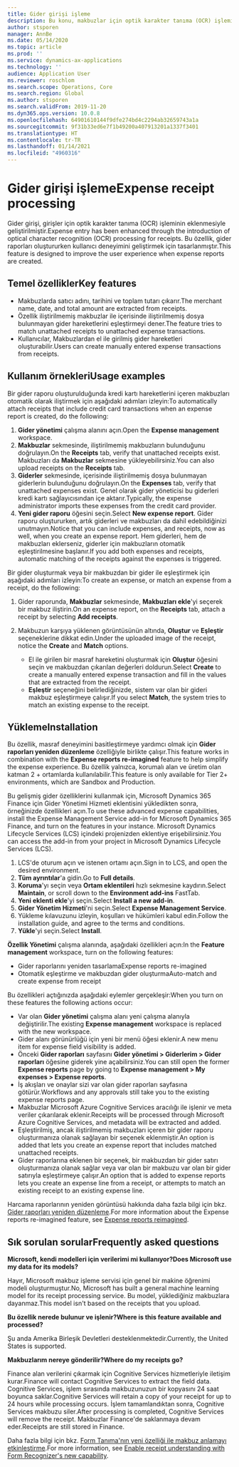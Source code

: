 ```yaml
---
title: Gider girişi işleme
description: Bu konu, makbuzlar için optik karakter tanıma (OCR) işlemi hakkında bilgi sağlar. Bu özellik, Microsoft Dynamics 365 Finance üzerinde gider raporları oluştururken kullanıcı deneyimini geliştirmek için tasarlanmıştır.
author: stsporen
manager: AnnBe
ms.date: 05/14/2020
ms.topic: article
ms.prod: ''
ms.service: dynamics-ax-applications
ms.technology: ''
audience: Application User
ms.reviewer: roschlom
ms.search.scope: Operations, Core
ms.search.region: Global
ms.author: stsporen
ms.search.validFrom: 2019-11-20
ms.dyn365.ops.version: 10.0.8
ms.openlocfilehash: 64901610144f9dfe274bd4c2294ab32659743a1a
ms.sourcegitcommit: 9f31b33ed6e7f1b49200a407913201a1337f3401
ms.translationtype: HT
ms.contentlocale: tr-TR
ms.lasthandoff: 01/14/2021
ms.locfileid: "4960316"
---
```

# <a name="expense-receipt-processing"></a><span data-ttu-id="90836-104">Gider girişi işleme</span><span class="sxs-lookup"><span data-stu-id="90836-104">Expense receipt processing</span></span>

<span data-ttu-id="90836-105">Gider girişi, girişler için optik karakter tanıma (OCR) işleminin eklenmesiyle geliştirilmiştir.</span><span class="sxs-lookup"><span data-stu-id="90836-105">Expense entry has been enhanced through the introduction of optical character recognition (OCR) processing for receipts.</span></span> <span data-ttu-id="90836-106">Bu özellik, gider raporları oluştururken kullanıcı deneyimini geliştirmek için tasarlanmıştır.</span><span class="sxs-lookup"><span data-stu-id="90836-106">This feature is designed to improve the user experience when expense reports are created.</span></span>

## <a name="key-features"></a><span data-ttu-id="90836-107">Temel özellikler</span><span class="sxs-lookup"><span data-stu-id="90836-107">Key features</span></span>

- <span data-ttu-id="90836-108">Makbuzlarda satıcı adını, tarihini ve toplam tutarı çıkarır.</span><span class="sxs-lookup"><span data-stu-id="90836-108">The merchant name, date, and total amount are extracted from receipts.</span></span>
- <span data-ttu-id="90836-109">Özellik iliştirilmemiş makbuzlar ile içerisinde iliştirilmemiş dosya bulunmayan gider hareketlerini eşleştirmeyi dener.</span><span class="sxs-lookup"><span data-stu-id="90836-109">The feature tries to match unattached receipts to unattached expense transactions.</span></span>
- <span data-ttu-id="90836-110">Kullanıcılar, Makbuzlardan el ile girilmiş gider hareketleri oluşturabilir.</span><span class="sxs-lookup"><span data-stu-id="90836-110">Users can create manually entered expense transactions from receipts.</span></span>

## <a name="usage-examples"></a><span data-ttu-id="90836-111">Kullanım örnekleri</span><span class="sxs-lookup"><span data-stu-id="90836-111">Usage examples</span></span>

<span data-ttu-id="90836-112">Bir gider raporu oluşturulduğunda kredi kartı hareketlerini içeren makbuzları otomatik olarak iliştirmek için aşağıdaki adımları izleyin:</span><span class="sxs-lookup"><span data-stu-id="90836-112">To automatically attach receipts that include credit card transactions when an expense report is created, do the following:</span></span>

  1. <span data-ttu-id="90836-113">**Gider yönetimi** çalışma alanını açın.</span><span class="sxs-lookup"><span data-stu-id="90836-113">Open the **Expense management** workspace.</span></span>
  2. <span data-ttu-id="90836-114">**Makbuzlar** sekmesinde, iliştirilmemiş makbuzların bulunduğunu doğrulayın.</span><span class="sxs-lookup"><span data-stu-id="90836-114">On the **Receipts** tab, verify that unattached receipts exist.</span></span> <span data-ttu-id="90836-115">Makbuzları da **Makbuzlar** sekmesine yükleyebilirsiniz.</span><span class="sxs-lookup"><span data-stu-id="90836-115">You can also upload receipts on the **Receipts** tab.</span></span>
  3. <span data-ttu-id="90836-116">**Giderler** sekmesinde, içerisinde iliştirilmemiş dosya bulunmayan giderlerin bulunduğunu doğrulayın.</span><span class="sxs-lookup"><span data-stu-id="90836-116">On the **Expenses** tab, verify that unattached expenses exist.</span></span> <span data-ttu-id="90836-117">Genel olarak gider yöneticisi bu giderleri kredi kartı sağlayıcısından içe aktarır.</span><span class="sxs-lookup"><span data-stu-id="90836-117">Typically, the expense administrator imports these expenses from the credit card provider.</span></span>
  4. <span data-ttu-id="90836-118">**Yeni gider raporu** öğesini seçin.</span><span class="sxs-lookup"><span data-stu-id="90836-118">Select **New expense report**.</span></span> <span data-ttu-id="90836-119">Gider raporu oluştururken, artık giderleri ve makbuzları da dahil edebildiğinizi unutmayın.</span><span class="sxs-lookup"><span data-stu-id="90836-119">Notice that you can include expenses, and receipts, now as well, when you create an expense report.</span></span> <span data-ttu-id="90836-120">Hem giderleri, hem de makbuzları eklerseniz, giderler için makbuzların otomatik eşleştirilmesine başlanır.</span><span class="sxs-lookup"><span data-stu-id="90836-120">If you add both expenses and receipts, automatic matching of the receipts against the expenses is triggered.</span></span>

<span data-ttu-id="90836-121">Bir gider oluşturmak veya bir makbuzdan bir gider ile eşleştirmek için aşağıdaki adımları izleyin:</span><span class="sxs-lookup"><span data-stu-id="90836-121">To create an expense, or match an expense from a receipt, do the following:</span></span>

  1. <span data-ttu-id="90836-122">Gider raporunda, **Makbuzlar** sekmesinde, **Makbuzları ekle**'yi seçerek bir makbuz iliştirin.</span><span class="sxs-lookup"><span data-stu-id="90836-122">On an expense report, on the **Receipts** tab, attach a receipt by selecting **Add receipts**.</span></span>
  2. <span data-ttu-id="90836-123">Makbuzun karşıya yüklenen görüntüsünün altında, **Oluştur** ve **Eşleştir** seçeneklerine dikkat edin.</span><span class="sxs-lookup"><span data-stu-id="90836-123">Under the uploaded image of the receipt, notice the **Create** and **Match** options.</span></span>

      - <span data-ttu-id="90836-124">El ile girilen bir masraf hareketini oluşturmak için **Oluştur** öğesini seçin ve makbuzdan çıkarılan değerleri doldurun.</span><span class="sxs-lookup"><span data-stu-id="90836-124">Select **Create** to create a manually entered expense transaction and fill in the values that are extracted from the receipt.</span></span>
      - <span data-ttu-id="90836-125">**Eşleştir** seçeneğini belirlediğinizde, sistem var olan bir gideri makbuz eşleştirmeye çalışır.</span><span class="sxs-lookup"><span data-stu-id="90836-125">If you select **Match**, the system tries to match an existing expense to the receipt.</span></span>

## <a name="installation"></a><span data-ttu-id="90836-126">Yükleme</span><span class="sxs-lookup"><span data-stu-id="90836-126">Installation</span></span>

<span data-ttu-id="90836-127">Bu özellik, masraf deneyimini basitleştirmeye yardımcı olmak için **Gider raporları yeniden düzenleme** özelliğiyle birlikte çalışır.</span><span class="sxs-lookup"><span data-stu-id="90836-127">This feature works in combination with the **Expense reports re-imagined** feature to help simplify the expense experience.</span></span> <span data-ttu-id="90836-128">Bu özellik yalnızca, korumalı alan ve üretim olan katman 2 + ortamlarda kullanılabilir.</span><span class="sxs-lookup"><span data-stu-id="90836-128">This feature is only available for Tier 2+ environments, which are Sandbox and Production.</span></span>

<span data-ttu-id="90836-129">Bu gelişmiş gider özelliklerini kullanmak için, Microsoft Dynamics 365 Finance için Gider Yönetimi Hizmeti eklentisini yükledikten sonra, örneğinizde özellikleri açın.</span><span class="sxs-lookup"><span data-stu-id="90836-129">To use these advanced expense capabilities, install the Expense Management Service add-in for Microsoft Dynamics 365 Finance, and turn on the features in your instance.</span></span> <span data-ttu-id="90836-130">Microsoft Dynamics Lifecycle Services (LCS) içindeki projenizden eklentiye erişebilirsiniz.</span><span class="sxs-lookup"><span data-stu-id="90836-130">You can access the add-in from your project in Microsoft Dynamics Lifecycle Services (LCS).</span></span>

1. <span data-ttu-id="90836-131">LCS'de oturum açın ve istenen ortamı açın.</span><span class="sxs-lookup"><span data-stu-id="90836-131">Sign in to LCS, and open the desired environment.</span></span>
2. <span data-ttu-id="90836-132">**Tüm ayrıntılar**'a gidin.</span><span class="sxs-lookup"><span data-stu-id="90836-132">Go to **Full details**.</span></span>
3. <span data-ttu-id="90836-133">**Koruma**'yı seçin veya **Ortam eklentileri** hızlı sekmesine kaydırın.</span><span class="sxs-lookup"><span data-stu-id="90836-133">Select **Maintain**, or scroll down to the **Environment add-ins** FastTab.</span></span>
4. <span data-ttu-id="90836-134">**Yeni eklenti ekle**'yi seçin.</span><span class="sxs-lookup"><span data-stu-id="90836-134">Select **Install a new add-in**.</span></span>
5. <span data-ttu-id="90836-135">**Gider Yönetim Hizmeti**'ni seçin.</span><span class="sxs-lookup"><span data-stu-id="90836-135">Select **Expense Management Service**.</span></span>
6. <span data-ttu-id="90836-136">Yükleme kılavuzunu izleyin, koşulları ve hükümleri kabul edin.</span><span class="sxs-lookup"><span data-stu-id="90836-136">Follow the installation guide, and agree to the terms and conditions.</span></span>
7. <span data-ttu-id="90836-137">**Yükle**'yi seçin.</span><span class="sxs-lookup"><span data-stu-id="90836-137">Select **Install**.</span></span>

<span data-ttu-id="90836-138">**Özellik Yönetimi** çalışma alanında, aşağıdaki özellikleri açın:</span><span class="sxs-lookup"><span data-stu-id="90836-138">In the **Feature management** workspace, turn on the following features:</span></span>

- <span data-ttu-id="90836-139">Gider raporlarını yeniden tasarlama</span><span class="sxs-lookup"><span data-stu-id="90836-139">Expense reports re-imagined</span></span>
- <span data-ttu-id="90836-140">Otomatik eşleştirme ve makbuzdan gider oluşturma</span><span class="sxs-lookup"><span data-stu-id="90836-140">Auto-match and create expense from receipt</span></span>

<span data-ttu-id="90836-141">Bu özellikleri açtığınızda aşağıdaki eylemler gerçekleşir:</span><span class="sxs-lookup"><span data-stu-id="90836-141">When you turn on these features the following actions occur:</span></span>

- <span data-ttu-id="90836-142">Var olan **Gider yönetimi** çalışma alanı yeni çalışma alanıyla değiştirilir.</span><span class="sxs-lookup"><span data-stu-id="90836-142">The existing **Expense management** workspace is replaced with the new workspace.</span></span>
- <span data-ttu-id="90836-143">Gider alanı görünürlüğü için yeni bir menü öğesi eklenir.</span><span class="sxs-lookup"><span data-stu-id="90836-143">A new menu item for expense field visibility is added.</span></span>
- <span data-ttu-id="90836-144">Önceki **Gider raporları** sayfasını **Gider yönetimi > Giderlerim > Gider raporları** öğesine giderek yine açabilirsiniz.</span><span class="sxs-lookup"><span data-stu-id="90836-144">You can still open the former **Expense reports** page by going to **Expense management > My expenses > Expense reports**.</span></span>
- <span data-ttu-id="90836-145">İş akışları ve onaylar sizi var olan gider raporları sayfasına götürür.</span><span class="sxs-lookup"><span data-stu-id="90836-145">Workflows and any approvals still take you to the existing expense reports page.</span></span>
- <span data-ttu-id="90836-146">Makbuzlar Microsoft Azure Cognitive Services aracılığı ile işlenir ve meta veriler çıkarılarak eklenir.</span><span class="sxs-lookup"><span data-stu-id="90836-146">Receipts will be processed through Microsoft Azure Cognitive Services, and metadata will be extracted and added.</span></span>
- <span data-ttu-id="90836-147">Eşleştirilmiş, ancak iliştirilmemiş makbuzları içeren bir gider raporu oluşturmanıza olanak sağlayan bir seçenek eklenmiştir.</span><span class="sxs-lookup"><span data-stu-id="90836-147">An option is added that lets you create an expense report that includes matched unattached receipts.</span></span>
- <span data-ttu-id="90836-148">Gider raporlarına eklenen bir seçenek, bir makbuzdan bir gider satırı oluşturmanıza olanak sağlar veya var olan bir makbuzu var olan bir gider satırıyla eşleştirmeye çalışır.</span><span class="sxs-lookup"><span data-stu-id="90836-148">An option that is added to expense reports lets you create an expense line from a receipt, or attempts to match an existing receipt to an existing expense line.</span></span>

<span data-ttu-id="90836-149">Harcama raporlarının yeniden görüntüsü hakkında daha fazla bilgi için bkz. [Gider raporları yeniden düzenleme](ExpenseWorkspaceNew.md).</span><span class="sxs-lookup"><span data-stu-id="90836-149">For more information about the Expense reports re-imagined feature, see [Expense reports reimagined](ExpenseWorkspaceNew.md).</span></span>

## <a name="frequently-asked-questions"></a><span data-ttu-id="90836-150">Sık sorulan sorular</span><span class="sxs-lookup"><span data-stu-id="90836-150">Frequently asked questions</span></span>

<span data-ttu-id="90836-151">**Microsoft, kendi modelleri için verilerimi mi kullanıyor?**</span><span class="sxs-lookup"><span data-stu-id="90836-151">**Does Microsoft use my data for its models?**</span></span>

<span data-ttu-id="90836-152">Hayır, Microsoft makbuz işleme servisi için genel bir makine öğrenimi modeli oluşturmuştur.</span><span class="sxs-lookup"><span data-stu-id="90836-152">No, Microsoft has built a general machine learning model for its receipt processing service.</span></span> <span data-ttu-id="90836-153">Bu model, yüklediğiniz makbuzlara dayanmaz.</span><span class="sxs-lookup"><span data-stu-id="90836-153">This model isn't based on the receipts that you upload.</span></span>

<span data-ttu-id="90836-154">**Bu özellik nerede bulunur ve işlenir?**</span><span class="sxs-lookup"><span data-stu-id="90836-154">**Where is this feature available and processed?**</span></span>

<span data-ttu-id="90836-155">Şu anda Amerika Birleşik Devletleri desteklenmektedir.</span><span class="sxs-lookup"><span data-stu-id="90836-155">Currently, the United States is supported.</span></span>

<span data-ttu-id="90836-156">**Makbuzlarım nereye gönderilir?**</span><span class="sxs-lookup"><span data-stu-id="90836-156">**Where do my receipts go?**</span></span>

<span data-ttu-id="90836-157">Finance alan verilerini çıkarmak için Cognitive Services hizmetleriyle iletişim kurar.</span><span class="sxs-lookup"><span data-stu-id="90836-157">Finance will contact Cognitive Services to extract the field data.</span></span> <span data-ttu-id="90836-158">Cognitive Services, işlem sırasında makbuzunuzun bir kopyasını 24 saat boyunca saklar.</span><span class="sxs-lookup"><span data-stu-id="90836-158">Cognitive Services will retain a copy of your receipt for up to 24 hours while processing occurs.</span></span> <span data-ttu-id="90836-159">İşlem tamamlandıktan sonra, Cognitive Services makbuzu siler.</span><span class="sxs-lookup"><span data-stu-id="90836-159">After processing is completed, Cognitive Services will remove the receipt.</span></span> <span data-ttu-id="90836-160">Makbuzlar Finance'de saklanmaya devam eder.</span><span class="sxs-lookup"><span data-stu-id="90836-160">Receipts are still stored in Finance.</span></span>

<span data-ttu-id="90836-161">Daha fazla bilgi için bkz. [Form Tanıma'nın yeni özelliği ile makbuz anlamayı etkinleştirme](https://azure.microsoft.com/blog/enable-receipt-understanding-with-form-recognizer-s-new-capability/).</span><span class="sxs-lookup"><span data-stu-id="90836-161">For more information, see [Enable receipt understanding with Form Recognizer's new capability](https://azure.microsoft.com/blog/enable-receipt-understanding-with-form-recognizer-s-new-capability/).</span></span>
